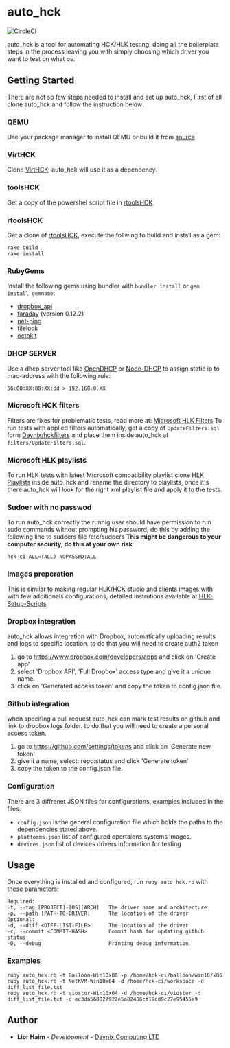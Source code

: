 # auto_hck

[![CircleCI](https://circleci.com/gh/20lives/auto_hck.svg?style=svg)](https://circleci.com/gh/20lives/auto_hck)

auto_hck is a tool for automating HCK/HLK testing, doing all the boilerplate steps in the process leaving you with simply choosing which driver you want to test on what os.

## Getting Started

There are not so few steps needed to install and set up auto_hck, First of all clone auto_hck and follow the instruction below:

### QEMU
Use your package manager to install QEMU or build it from [source](https://github.com/qemu/qemu)

### VirtHCK
Clone [VirtHCK](https://github.com/daynix/VirtHCK), auto_hck will use it as a dependency.

### toolsHCK
Get a copy of the powershel script file in [rtoolsHCK](https://github.com/daynix/toolsHCK)

### rtoolsHCK
Get a clone of [rtoolsHCK](https://github.com/daynix/rtoolsHCK), execute the follwing to build and install as a gem:
```
rake build
rake install
```

### RubyGems
Install the following gems using bundler with `bundler install` or `gem install gemname`:
* [dropbox_api](https://rubygems.org/gems/dropbox_api)
* [faraday](https://rubygems.org/gems/faraday) (version 0.12.2)
* [net-ping](https://rubygems.org/gems/net-ping)
* [filelock](https://rubygems.org/gems/filelock)
* [octokit](https://rubygems.org/gems/octokit)

### DHCP SERVER
Use a dhcp server tool like [OpenDHCP](http://dhcpserver.sourceforge.net) or [Node-DHCP](https://github.com/infusion/node-dhcp) to assign static ip to mac-address with the following rule:
```
56:00:XX:00:XX:dd > 192.168.0.XX
```

### Microsoft HCK filters
Filters are fixes for problematic tests, read more at: [Microsoft HLK Filters](https://docs.microsoft.com/en-us/windows-hardware/test/hlk/user/windows-hardware-lab-kit-filters)
To run tests with applied filters automatically, get a copy of `UpdateFilters.sql` form [Daynix/hckfilters](https://github.com/daynix/hckfilters) and place them inside auto_hck at `filters/UpdateFilters.sql`.

### Microsoft HLK playlists
To run HLK tests with latest Microsoft compatibility playlist clone [HLK Playlists](https://github.com/daynix/hlkplaylists) inside auto_hck and rename the directory to playlists, once it's there auto_hck will look for the right xml playlist file and apply it to the tests.

### Sudoer with no passwod
To run auto_hck correctly the runnig user should have permission to run sudo commands without prompting his password, do this by adding the following line to sudoers file /etc/sudoers
__This might be dangerous to your computer security, do this at your own risk__
```
hck-ci ALL=(ALL) NOPASSWD:ALL
```

### Images preperation
This is similar to making regular HLK/HCK studio and clients images with with few additionals configurations, detailed instrutions available at [HLK-Setup-Scripts](https://github.com/daynix/HLK-Setup-Scripts)

### Dropbox integration
auto_hck allows integration with Dropbox, automatically uploading results and logs to specific location.
to do that you will need to create auth2 token
1. go to https://www.dropbox.com/developers/apps and click on 'Create app'
2. select 'Dropbox API', 'Full Dropbox' access type and give it a unique name.
3. click on 'Generated access token' and copy the token to config.json file.

### Github integration
when specifing a pull request auto_hck can mark test results on github and link to dropbox logs folder.
to do that you will need to create a personal access token.
1. go to https://github.com/settings/tokens and click on 'Generate new token'
2. give it a name, select: repo:status and click 'Generate token'
3. copy the token to the config.json file.

### Configuration
There are 3 diffrenet JSON files for configurations, examples included in the files:
* `config.json` is the general configuration file which holds the paths to the dependencies stated above.
* `platforms.json` list of configured opertaions systems images.
* `devices.json` list of devices drivers information for testing

## Usage

Once everything is installed and configured, run `ruby auto_hck.rb` with these parameters:
```
Required:
-t, --tag [PROJECT]-[OS][ARCH]   The driver name and architecture
-p, --path [PATH-TO-DRIVER]      The location of the driver
Optional:
-d, --diff <DIFF-LIST-FILE>      The location of the driver
-c, --commit <COMMIT-HASH>       Commit hash for updating github status
-D, --debug                      Printing debug information
```
### Examples
```
ruby auto_hck.rb -t Balloon-Win10x86 -p /home/hck-ci/balloon/win10/x86
ruby auto_hck.rb -t NetKVM-Win10x64 -d /home/hck-ci/workspace -d diff_list_file.txt
ruby auto_hck.rb -t viostor-Win10x64 -d /home/hck-ci/viostor -d diff_list_file.txt -c ec3da560827922e5a82486cf19cd9c27e95455a9
```

## Author

* **Lior Haim** - *Development* - [Daynix Computing LTD](https://github.com/Daynix)


